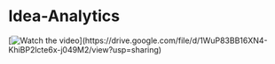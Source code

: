 # Idea-Analytics

[![Watch the video]('https://github.com/akanshajainn/Idea-Analytics/blob/master/Screenshot%202019-08-21%20at%202.56.38%20AM.png')](https://drive.google.com/file/d/1WuP83BB16XN4-KhiBP2lcte6x-j049M2/view?usp=sharing)
